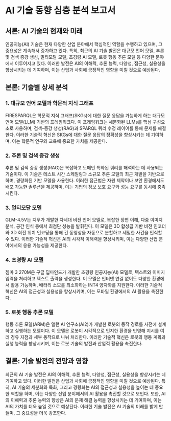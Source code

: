 # AI 기술 동향 심층 분석 보고서

## 서론: AI 기술의 현재와 미래

인공지능(AI) 기술은 현재 다양한 산업 분야에서 핵심적인 역할을 수행하고 있으며, 그 중요성은 계속해서 증가하고 있다. 특히, 최근의 AI 기술 발전은 대규모 언어 모델, 추론 및 검색 증강 생성, 멀티모달 모델, 초경량 AI 모델, 로봇 행동 추론 모델 등 다양한 분야에서 이루어지고 있다. 이러한 발전은 AI의 이해력, 추론 능력, 다양성, 접근성, 실용성을 향상시키는 데 기여하며, 이는 산업과 사회에 긍정적인 영향을 미칠 것으로 예상된다.

## 본론: 기술별 상세 분석

### 1. 대규모 언어 모델과 학문적 지식 그래프

FIRESPARQL은 학문적 지식 그래프(SKGs)에 대한 질문 응답을 가능하게 하는 대규모 언어 모델(LLM) 기반의 프레임워크다. 이 프레임워크는 세분화된 LLMs를 핵심 구성요소로 사용하며, 검색-증강 생성(RAG)과 SPARQL 쿼리 수정 레이어를 통해 문제를 해결한다. 이러한 기술적 혁신은 SKGs에 대한 질문 응답의 정확성을 향상시키는 데 기여하며, 이는 학문적 연구와 교육에 중요한 가치를 제공한다.

### 2. 추론 및 검색 증강 생성

추론 및 검색 증강 생성(RAG)은 복잡하고 도메인 특화된 쿼리를 해석하는 데 사용되는 기술이다. 이 기술은 테스트 시간 스케일링과 소규모 추론 모델의 최근 개발을 기반으로 하며, 경량화된 기반 모델을 사용한다. 이러한 접근법은 자원 제약이나 보안 환경에서도 배포 가능한 솔루션을 제공하며, 이는 기업의 정보 보호 요구와 성능 요구를 동시에 충족시킨다.

### 3. 멀티모달 모델

GLM-4.5V는 지푸가 개발한 차세대 비전 언어 모델로, 복잡한 장면 이해, 다중 이미지 분석, 공간 인식 등에서 최첨단 성능을 발휘한다. 이 모델은 3D 합성곱 기반 비전 인코더와 3D 회전 위치 인코딩을 통해 긴 동영상을 자동으로 분할하고 세밀한 사건을 인식할 수 있다. 이러한 기술적 혁신은 AI의 시각적 이해력을 향상시키며, 이는 다양한 산업 분야에서의 응용 가능성을 제공한다.

### 4. 초경량 AI 모델

젬마 3 270M은 구글 딥마인드가 개발한 초경량 인공지능(AI) 모델로, 텍스트와 이미지 입력을 처리하고 텍스트 출력을 생성한다. 이 모델은 인터넷 연결 없이도 다양한 환경에서 활용 가능하며, 배터리 소모를 최소화하는 INT4 양자화를 지원한다. 이러한 기술적 혁신은 AI의 접근성과 실용성을 향상시키며, 이는 모바일 환경에서의 AI 활용을 촉진한다.

### 5. 로봇 행동 추론 모델

행동 추론 모델(ARM)은 앨런 AI 연구소(Ai2)가 개발한 로봇의 동작 경로를 사전에 설계하고 실행하는 모델이다. 이 모델은 로봇이 시각적으로 인지한 환경을 반영해 지시를 여러 경유 지점과 세부 동작으로 나눠 처리한다. 이러한 기술적 혁신은 로봇의 행동 계획과 실행 능력을 향상시키며, 이는 로봇 기술의 발전과 산업적 활용을 촉진한다.

## 결론: 기술 발전의 전망과 영향

최근의 AI 기술 발전은 AI의 이해력, 추론 능력, 다양성, 접근성, 실용성을 향상시키는 데 기여하고 있다. 이러한 발전은 산업과 사회에 긍정적인 영향을 미칠 것으로 예상된다. 특히, AI 기술의 세분화와 특화, 그리고 경량화는 AI의 접근성과 실용성을 높이는 데 중요한 역할을 하며, 이는 다양한 산업 분야에서의 AI 활용을 촉진할 것으로 보인다. 또한, AI의 이해력과 추론 능력의 향상은 AI의 문제 해결 능력을 향상시키는 데 기여하며, 이는 AI의 가치를 더욱 높일 것으로 예상된다. 이러한 기술 발전은 AI 기술의 미래를 밝게 만들며, 그 중요성을 더욱 강조한다.